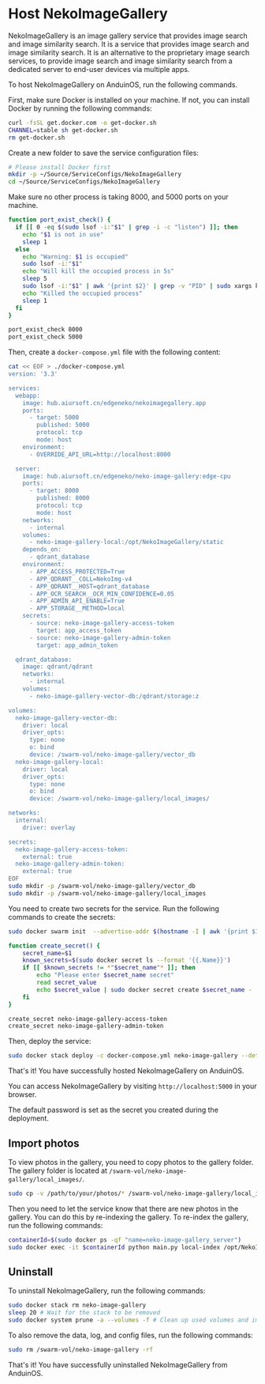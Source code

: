 # Host NekoImageGallery

NekoImageGallery is an image gallery service that provides image search and image similarity search. It is a service that provides image search and image similarity search. It is an alternative to the proprietary image search services, to provide image search and image similarity search from a dedicated server to end-user devices via multiple apps.

To host NekoImageGallery on AnduinOS, run the following commands.

First, make sure Docker is installed on your machine. If not, you can install Docker by running the following commands:

```bash title="Install Docker"
curl -fsSL get.docker.com -o get-docker.sh
CHANNEL=stable sh get-docker.sh
rm get-docker.sh
```

Create a new folder to save the service configuration files:

```bash title="Prepare a clean directory"
# Please install Docker first
mkdir -p ~/Source/ServiceConfigs/NekoImageGallery
cd ~/Source/ServiceConfigs/NekoImageGallery
```

Make sure no other process is taking 8000, and 5000 ports on your machine.

```bash title="Check if the ports are occupied"
function port_exist_check() {
  if [[ 0 -eq $(sudo lsof -i:"$1" | grep -i -c "listen") ]]; then
    echo "$1 is not in use"
    sleep 1
  else
    echo "Warning: $1 is occupied"
    sudo lsof -i:"$1"
    echo "Will kill the occupied process in 5s"
    sleep 5
    sudo lsof -i:"$1" | awk '{print $2}' | grep -v "PID" | sudo xargs kill -9
    echo "Killed the occupied process"
    sleep 1
  fi
}

port_exist_check 8000
port_exist_check 5000
```

Then, create a `docker-compose.yml` file with the following content:

```bash title="Create a docker-compose.yml file"
cat << EOF > ./docker-compose.yml
version: '3.3'

services:
  webapp:
    image: hub.aiursoft.cn/edgeneko/nekoimagegallery.app
    ports:
      - target: 5000
        published: 5000
        protocol: tcp
        mode: host
    environment:
      - OVERRIDE_API_URL=http://localhost:8000

  server:
    image: hub.aiursoft.cn/edgeneko/neko-image-gallery:edge-cpu
    ports:
      - target: 8000
        published: 8000
        protocol: tcp
        mode: host
    networks:
      - internal
    volumes:
      - neko-image-gallery-local:/opt/NekoImageGallery/static
    depends_on:
      - qdrant_database
    environment:
      - APP_ACCESS_PROTECTED=True
      - APP_QDRANT__COLL=NekoImg-v4
      - APP_QDRANT__HOST=qdrant_database
      - APP_OCR_SEARCH__OCR_MIN_CONFIDENCE=0.05
      - APP_ADMIN_API_ENABLE=True
      - APP_STORAGE__METHOD=local
    secrets:
      - source: neko-image-gallery-access-token
        target: app_access_token
      - source: neko-image-gallery-admin-token
        target: app_admin_token

  qdrant_database:
    image: qdrant/qdrant
    networks:
      - internal
    volumes:
      - neko-image-gallery-vector-db:/qdrant/storage:z

volumes:
  neko-image-gallery-vector-db:
    driver: local
    driver_opts:
      type: none
      o: bind
      device: /swarm-vol/neko-image-gallery/vector_db
  neko-image-gallery-local:
    driver: local
    driver_opts:
      type: none
      o: bind
      device: /swarm-vol/neko-image-gallery/local_images/

networks:
  internal:
    driver: overlay

secrets:
  neko-image-gallery-access-token:
    external: true
  neko-image-gallery-admin-token:
    external: true
EOF
sudo mkdir -p /swarm-vol/neko-image-gallery/vector_db
sudo mkdir -p /swarm-vol/neko-image-gallery/local_images
```

You need to create two secrets for the service. Run the following commands to create the secrets:

```bash title="Create secrets"
sudo docker swarm init  --advertise-addr $(hostname -I | awk '{print $1}')

function create_secret() {
    secret_name=$1
    known_secrets=$(sudo docker secret ls --format '{{.Name}}')
    if [[ $known_secrets != *"$secret_name"* ]]; then
        echo "Please enter $secret_name secret"
        read secret_value
        echo $secret_value | sudo docker secret create $secret_name -
    fi
}

create_secret neko-image-gallery-access-token
create_secret neko-image-gallery-admin-token
```

Then, deploy the service:

```bash title="Deploy the service"
sudo docker stack deploy -c docker-compose.yml neko-image-gallery --detach
```

That's it! You have successfully hosted NekoImageGallery on AnduinOS.

You can access NekoImageGallery by visiting `http://localhost:5000` in your browser.

The default password is set as the secret you created during the deployment.

## Import photos

To view photos in the gallery, you need to copy photos to the gallery folder. The gallery folder is located at `/swarm-vol/neko-image-gallery/local_images/`.

```bash title="Copy photos to the gallery"
sudo cp -v /path/to/your/photos/* /swarm-vol/neko-image-gallery/local_images/
```

Then you need to let the service know that there are new photos in the gallery. You can do this by re-indexing the gallery. To re-index the gallery, run the following commands:

```bash title="Re-index the gallery"
containerId=$(sudo docker ps -qf "name=neko-image-gallery_server")
sudo docker exec -it $containerId python main.py local-index /opt/NekoImageGallery/static
```

## Uninstall

To uninstall NekoImageGallery, run the following commands:

```bash title="Uninstall NekoImageGallery"
sudo docker stack rm neko-image-gallery
sleep 20 # Wait for the stack to be removed
sudo docker system prune -a --volumes -f # Clean up used volumes and images
```

To also remove the data, log, and config files, run the following commands:

```bash title="Remove the data, log, and config files"
sudo rm /swarm-vol/neko-image-gallery -rf
```

That's it! You have successfully uninstalled NekoImageGallery from AnduinOS.
